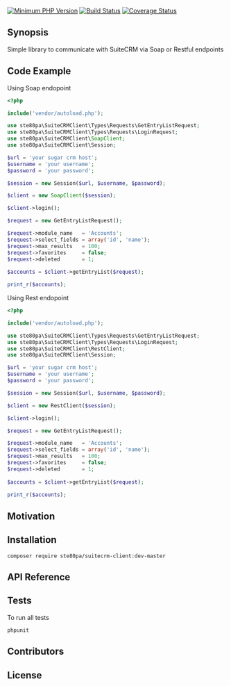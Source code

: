 [![Minimum PHP Version](https://img.shields.io/badge/php-%3E%3D%205.5-8892BF.svg)](https://php.net/)
[![Build Status](https://travis-ci.org/ste80pa/suitecrm-client.svg?branch=master)](https://travis-ci.org/ste80pa/suitecrm-client)
[![Coverage Status](https://coveralls.io/repos/github/ste80pa/suitecrm-client/badge.svg?branch=master)](https://coveralls.io/github/ste80pa/suitecrm-client?branch=master)

## Synopsis

Simple library to communicate with SuiteCRM via Soap or Restful endpoints

## Code Example

Using Soap endopoint

```php
<?php

include('vendor/autoload.php');

use ste80pa\SuiteCRMClient\Types\Requests\GetEntryListRequest;
use ste80pa\SuiteCRMClient\Types\Requests\LoginRequest;
use ste80pa\SuiteCRMClient\SoapClient;
use ste80pa\SuiteCRMClient\Session;

$url = 'your sugar crm host';
$username = 'your username';
$password = 'your password';

$session = new Session($url, $username, $password);

$client = new SoapClient($session);

$client->login();

$request = new GetEntryListRequest();

$request->module_name   = 'Accounts';
$request->select_fields = array('id', 'name');
$request->max_results   = 100;
$request->favorites     = false;
$request->deleted       = 1;
 
$accounts = $client->getEntryList($request); 

print_r($accounts);

```

Using Rest endopoint

```php
<?php

include('vendor/autoload.php');

use ste80pa\SuiteCRMClient\Types\Requests\GetEntryListRequest;
use ste80pa\SuiteCRMClient\Types\Requests\LoginRequest;
use ste80pa\SuiteCRMClient\RestClient;
use ste80pa\SuiteCRMClient\Session;

$url = 'your sugar crm host';
$username = 'your username';
$password = 'your password';

$session = new Session($url, $username, $password);

$client = new RestClient($session);

$client->login();

$request = new GetEntryListRequest();

$request->module_name   = 'Accounts';
$request->select_fields = array('id', 'name');
$request->max_results   = 100;
$request->favorites     = false;
$request->deleted       = 1;
 
$accounts = $client->getEntryList($request); 

print_r($accounts);

```
## Motivation


## Installation

```
composer require ste80pa/suitecrm-client:dev-master
```
## API Reference


## Tests
To run all tests

```
phpunit
```

## Contributors


## License

